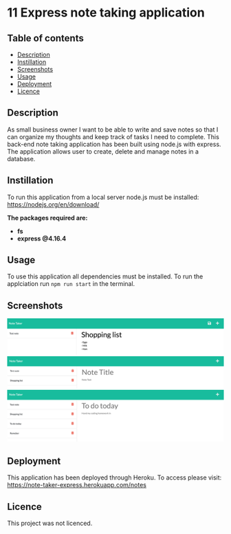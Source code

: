 # 11 Express note taking application

## Table of contents

  * [Description](#Description)
  * [Instillation](#Instillation)
  * [Screenshots](#Screenshots)
  * [Usage](#Usage)
  * [Deployment](#Deployment)
  * [Licence](#License)

## Description
As small business owner I want to be able to write and save notes so that I can organize my thoughts and keep track of tasks I need to complete. This back-end note taking application has been built using node.js with express. The application allows user to create, delete and manage notes in a database. 

## Instillation
To run this application from a local server node.js must be installed: https://nodejs.org/en/download/ 

**The packages required are:**

 * **fs** 
* **express @4.16.4** 

## Usage
To use this application all dependencies must be installed. To run the applciation run ``npm run start`` in the terminal.


## Screenshots
![](https://github.com/Charl1410/note-taking-application/blob/27b39e1b643154a62e21f850186342c2144c8618/screenshots/Screenshot%202023-01-24%20at%2016.40.38.png)
![](https://github.com/Charl1410/note-taking-application/blob/27b39e1b643154a62e21f850186342c2144c8618/screenshots/Screenshot%202023-01-24%20at%2016.40.44.png)
![](https://github.com/Charl1410/note-taking-application/blob/27b39e1b643154a62e21f850186342c2144c8618/screenshots/Screenshot%202023-01-24%20at%2016.41.18.png)






## Deployment
This application has been deployed through Heroku. To access please visit: https://note-taker-express.herokuapp.com/notes


## Licence 
This project was not licenced.
